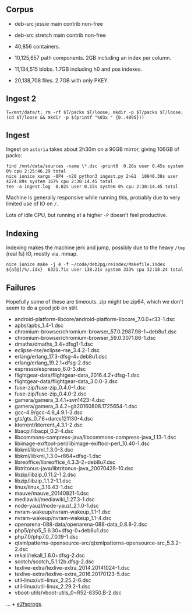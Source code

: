 Corpus
------

 * deb-src jessie main contrib non-free
 * deb-src stretch main contrib non-free


 * 40,856 containers.

 
 * 10,125,657 path components. 2GB including an index per column.
 * 11,134,515 blobs. 1.7GB including h0 and pos indexes.
 * 20,138,708 files. 2.7GB with only PKEY.


Ingest 2
--------
```
T=/mnt/data/t; rm -rf $T/packs $T/loose; mkdir -p $T/packs $T/loose; (cd $T/loose && mkdir -p $(printf "%03x " {0..4095}))

```

Ingest
------

Ingest on `astoria` takes about 2h30m on a 90GB mirror, giving 106GB of packs:

```
find /mnt/data/sources -name \*.dsc -print0  0.26s user 0.45s system 0% cpu 2:25:46.29 total
nice ionice xargs -0P4 -n20 python3 ingest.py 2>&1  10840.38s user 4274.89s system 167% cpu 2:30:14.45 total
tee -a ingest.log  0.02s user 0.15s system 0% cpu 2:30:14.45 total
```

Machine is generally responsive while running this, probably due
  to very limited use of IO on `/`.

Lots of idle CPU, but running at a higher `-P` doesn't feel productive.


Indexing
--------

Indexing makes the machine jerk and jump, possibly due to the heavy `/tmp` (real fs)
  IO, mostly via. mmap.

```
nice ionice make -j 4 -f ~/code/deb2pg/reindex/Makefile.index ${a[@]/%/.idx}  6321.71s user 138.21s system 333% cpu 32:18.24 total
```


Failures
--------

Hopefully some of these are timeouts. zip might be zip64, which we don't seem
  to do a good job on still.

 * android-platform-libcore/android-platform-libcore_7.0.0+r33-1.dsc
 * apbs/apbs_1.4-1.dsc
 * chromium-browser/chromium-browser_57.0.2987.98-1~deb8u1.dsc
 * chromium-browser/chromium-browser_59.0.3071.86-1.dsc
 * dmaths/dmaths_3.4+dfsg1-1.dsc
 * eclipse-rse/eclipse-rse_3.4.2-1.dsc
 * erlang/erlang_17.3-dfsg-4+deb8u1.dsc
 * erlang/erlang_19.2.1+dfsg-2.dsc
 * espresso/espresso_6.0-3.dsc
 * flightgear-data/flightgear-data_2016.4.2+dfsg-1.dsc
 * flightgear-data/flightgear-data_3.0.0-3.dsc
 * fuse-zip/fuse-zip_0.4.0-1.dsc
 * fuse-zip/fuse-zip_0.4.0-2.dsc
 * gamera/gamera_3.4.1+svn1423-4.dsc
 * gamera/gamera_3.4.2+git20160808.1725654-1.dsc
 * gcc-4.9/gcc-4.9_4.9.1-3.dsc
 * gts/gts_0.7.6+darcs121130-4.dsc
 * ktorrent/ktorrent_4.3.1-2.dsc
 * libacpi/libacpi_0.2-4.dsc
 * libcommons-compress-java/libcommons-compress-java_1.13-1.dsc
 * libimage-exiftool-perl/libimage-exiftool-perl_10.40-1.dsc
 * libkml/libkml_1.3.0-3.dsc
 * libkml/libkml_1.3.0~r864+dfsg-1.dsc
 * libreoffice/libreoffice_4.3.3-2+deb8u7.dsc
 * libtritonus-java/libtritonus-java_20070428-10.dsc
 * libzip/libzip_0.11.2-1.2.dsc
 * libzip/libzip_1.1.2-1.1.dsc
 * linux/linux_3.16.43-1.dsc
 * mauve/mauve_20140821-1.dsc
 * mediawiki/mediawiki_1.27.3-1.dsc
 * node-yauzl/node-yauzl_2.1.0-1.dsc
 * nvram-wakeup/nvram-wakeup_1.1-1.dsc
 * nvram-wakeup/nvram-wakeup_1.1-4.dsc
 * openarena-088-data/openarena-088-data_0.8.8-2.dsc
 * php5/php5_5.6.30+dfsg-0+deb8u1.dsc
 * php7.0/php7.0_7.0.19-1.dsc
 * qtxmlpatterns-opensource-src/qtxmlpatterns-opensource-src_5.3.2-2.dsc
 * rekall/rekall_1.6.0+dfsg-2.dsc
 * scotch/scotch_5.1.12b.dfsg-2.dsc
 * texlive-extra/texlive-extra_2014.20141024-1.dsc
 * texlive-extra/texlive-extra_2016.20170123-5.dsc
 * util-linux/util-linux_2.25.2-6.dsc
 * util-linux/util-linux_2.29.2-1.dsc
 * vboot-utils/vboot-utils_0~R52-8350.B-2.dsc

... + [e2fsprogs](https://github.com/FauxFaux/ext4-rs/issues/1).
